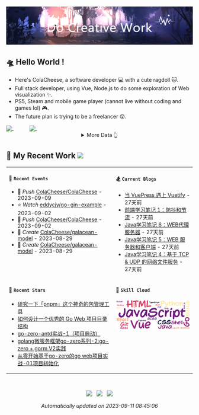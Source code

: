 <!-- background image -->
![avatar](https://raw.githubusercontent.com/ColaCheese/ColaCheese/master/src/background.png)

<!-- main introduction -->
## 🛸 Hello World !

- Here's ColaCheese, a software developer 💻 with a cute ragdoll 🐱. 
- Full stack developer, using Vue, Node.js to do some exploration of Web visualization ✨.
- PS5, Steam and mobile game player (cannot live without coding and games lol) 🎮.
- The future plan is trying to be a freelancer 😵.

<a href="https://github.com/ColaCheese">
<img height=160 align="center" src="https://github-readme-stats.vercel.app/api?username=ColaCheese&bg_color=30,e96443,904e95&title_color=fff&text_color=fff&icon_color=fff&hide_border=true&border_radius=6&show_icons=true&hide=contribs&rank_icon=percentile" />
</a>
&nbsp&nbsp&nbsp&nbsp&nbsp&nbsp&nbsp&nbsp&nbsp&nbsp
<a href="https://github.com/ColaCheese">
<img height=160 align="center" src="https://github-readme-stats.vercel.app/api/top-langs/?username=ColaCheese&layout=compact&title_color=904e95&text_color=904e95&border_color=904e95&bg_color=00000000&border_radius=6" />
</a>

<img height=1 align="center" src="./src/gap.svg" />

<!-- wakatime data -->
<details>
<summary align="center">More Data 👆</summary>

<!--START_SECTION:waka-->
![Code Time](http://img.shields.io/badge/Code%20Time-25%20hrs%2027%20mins-blue)

![Lines of code](https://img.shields.io/badge/From%20Hello%20World%20I%27ve%20Written-3.0%20million%20lines%20of%20code-blue)

**🐱 My GitHub Data** 

> 📦 105.1 kB Used in GitHub's Storage 
 > 
> 🏆 47 Contributions in the Year 2023
 > 
> 🚫 Not Opted to Hire
 > 
> 📜 9 Public Repositories 
 > 
> 🔑 3 Private Repositories 
 > 
📊 **This Week I Spent My Time On** 

```text
🕑︎ Time Zone: Asia/Shanghai

💬 Programming Languages: 
Go                       4 hrs 15 mins       ███████████████████████░░   91.98 % 
YAML                     21 mins             ██░░░░░░░░░░░░░░░░░░░░░░░   07.65 % 
ActionScript             0 secs              ░░░░░░░░░░░░░░░░░░░░░░░░░   00.25 % 
Other                    0 secs              ░░░░░░░░░░░░░░░░░░░░░░░░░   00.07 % 
Ezhil                    0 secs              ░░░░░░░░░░░░░░░░░░░░░░░░░   00.03 % 

🔥 Editors: 
VS Code                  4 hrs 37 mins       █████████████████████████   100.00 % 

🐱‍💻 Projects: 
demeter                  4 hrs 37 mins       █████████████████████████   100.00 % 

💻 Operating System: 
Mac                      4 hrs 37 mins       █████████████████████████   100.00 % 
```


<!--END_SECTION:waka-->

</details>

<!-- recent work -->
## 🌈 My Recent Work  <img src="https://media.giphy.com/media/mGcNjsfWAjY5AEZNw6/giphy.gif" width="40">

<table>
<tr>
<td valign="top" width="500 px">

#### 🚴 `Recent Events`

<!-- event starts -->
* 🚀 *Push* <a href=https://github.com/ColaCheese/ColaCheese target='_blank'>ColaCheese/ColaCheese</a> - 2023-09-09
* ⭐️ *Watch* <a href=https://github.com/eddycjy/go-gin-example target='_blank'>eddycjy/go-gin-example</a> - 2023-09-02
* 🚀 *Push* <a href=https://github.com/ColaCheese/ColaCheese target='_blank'>ColaCheese/ColaCheese</a> - 2023-09-02
* 📝 *Create* <a href=https://github.com/ColaCheese/galacean-model target='_blank'>ColaCheese/galacean-model</a> - 2023-08-29
* 📝 *Create* <a href=https://github.com/ColaCheese/galacean-model target='_blank'>ColaCheese/galacean-model</a> - 2023-08-29
<!-- event ends -->

</td>

<td valign="top" width="500 px">

#### 🏂 `Current Blogs`

<!-- blog starts -->
* <a href=https://juejin.cn/post/7267092670823252029 title='当 VuePress 遇上 Vuetify' target='_blank'>当 VuePress 遇上 Vuetify</a> - 27天前
* <a href=https://juejin.cn/post/7267091509971189818 title='前端学习笔记 1：防抖和节流' target='_blank'>前端学习笔记 1：防抖和节流</a> - 27天前
* <a href=https://juejin.cn/post/7267091417029427261 title='Java学习笔记 6：WEB代理服务器' target='_blank'>Java学习笔记 6：WEB代理服务器</a> - 27天前
* <a href=https://juejin.cn/post/7267091417029394493 title='Java学习笔记 5：WEB 服务器和客户端' target='_blank'>Java学习笔记 5：WEB 服务器和客户端</a> - 27天前
* <a href=https://juejin.cn/post/7267088345402097719 title='Java学习笔记 4：基于 TCP & UDP 的网络文件服务' target='_blank'>Java学习笔记 4：基于 TCP & UDP 的网络文件服务</a> - 27天前
<!-- blog ends -->

</td>
</tr>

<tr>
<td valign="top" width="500 px">

#### 🍻 `Recent Stars`

<!-- star starts -->
* <a href=https://juejin.cn/post/7252983522020180005 title='研究一下「pnpm」这个神奇的包管理工具' target='_blank'>研究一下「pnpm」这个神奇的包管理工具</a>
* <a href=https://juejin.cn/post/7209553403810791482 title='如何设计一个优秀的 Go Web 项目目录结构' target='_blank'>如何设计一个优秀的 Go Web 项目目录结构</a>
* <a href=https://juejin.cn/post/7200316163104227388 title='go-zero-antd实战-1（项目启动）' target='_blank'>go-zero-antd实战-1（项目启动）</a>
* <a href=https://juejin.cn/post/6867792224403488782 title='golang微服务框架go-zero系列-2:go-zero + gorm V2实践' target='_blank'>golang微服务框架go-zero系列-2:go-zero + gorm V2实践</a>
* <a href=https://juejin.cn/post/7257333598469685306 title='从零开始基于go-zero的go web项目实战-01项目初始化' target='_blank'>从零开始基于go-zero的go web项目实战-01项目初始化</a>
<!-- star ends -->

</td>

<td valign="top" width="500 px">

#### 🎯 `Skill Cloud`

<!-- skill cloud starts -->
<img src='./src/skill_cloud.png' />
<!-- skill cloud ends -->

</td>
</tr>
</table>

<br />

<!-- footer -->
<p align="center">
<img src="https://github.com/ColaCheese/ColaCheese/actions/workflows/main.yml/badge.svg" />&nbsp&nbsp
<img src="https://img.shields.io/github/last-commit/ColaCheese/ColaCheese" />&nbsp&nbsp
<img src="https://pageview.vercel.app/?github_user=ColaCheese" />
</p>

<p align="center">
<i>
<!-- time starts -->
Automatically updated on 2023-09-11 08:45:06
<!-- time ends -->
</i>
</p>
